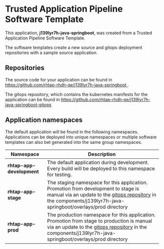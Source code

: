 # Trusted Application Pipeline Software Template

This application, **j139lyr7h-java-springboot**, was created from a Trusted Application Pipeline Software Template.

The software templates create a new source and gitops deployment repositories with a sample source application. 

## Repositories

The source code for your application can be found in [https://github.com/rhtap-rhdh-qe/j139lyr7h-java-springboot ](https://github.com/rhtap-rhdh-qe/j139lyr7h-java-springboot ).
 
The gitops repository, which contains the kubernetes manifests for the application can be found in 
[https://github.com/rhtap-rhdh-qe/j139lyr7h-java-springboot-gitops ](https://github.com/rhtap-rhdh-qe/j139lyr7h-java-springboot-gitops ) 

## Application namespaces 

The default application will be found in the following namespaces. Applications can be deployed into unique namespaces or multiple software templates can also bet generated into the same group namespaces.  

|  Namespace   |  Description   |  
| -------- | -------- |   
| **rhtap-app-development** | The default application during development. Every build will be deployed to this namespace for testing. | 
| **rhtap-app-stage** | The staging namespace for this application. Promotion from development to stage is manual via an update to the [gitops repository](https://github.com/rhtap-rhdh-qe/j139lyr7h-java-springboot-gitops ) in the components/j139lyr7h-java-springboot/overlays/prod directory |  
| **rhtap-app-prod** | The production namespace for this application. Promotion from stage to production is manual via an update to the [gitops repository](https://github.com/rhtap-rhdh-qe/j139lyr7h-java-springboot-gitops ) in the components/j139lyr7h-java-springboot/overlays/prod directory | 